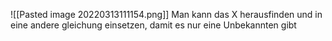 ![[Pasted image 20220313111154.png]]
Man kann das X herausfinden und in eine andere gleichung einsetzen, damit es nur eine Unbekannten gibt